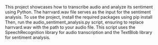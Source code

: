 
This project showcases how to transcribe audio and analyze its sentiment using Python. The harrvard.wav file serves as the input for the sentiment analysis. To use the project, install the required packages using pip install Then,
run the audio_sentiment_analysis.py script, ensuring to replace harrvard.wav with the path to your audio file. This script uses the SpeechRecognition library for audio transcription and the TextBlob library for sentiment analysis. 

